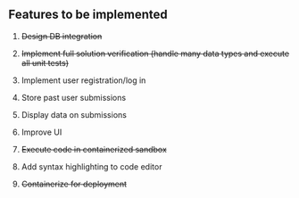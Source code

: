 ## Features to be implemented

1. ~~Design DB integration~~

2. ~~Implement full solution verification (handle many data types and execute all unit tests)~~

3. Implement user registration/log in

4. Store past user submissions

5. Display data on submissions

6. Improve UI

7. ~~Execute code in containerized sandbox~~

8. Add syntax highlighting to code editor

9. ~~Containerize for deployment~~